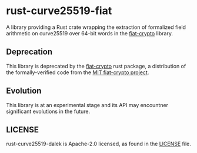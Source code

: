 # rust-curve25519-fiat

A library providing a Rust crate wrapping the extraction of formalized field arithmetic on
curve25519 over 64-bit words in the [fiat-crypto](https://github.com/mit-plv/fiat-crypto) library.

## Deprecation

This library is deprecated by the
[fiat-crypto](https://crates.io/crates/fiat-crypto) rust package, a
distribution of the formally-verified code from the [MIT fiat-crypto project](https://github.com/mit-plv/fiat-crypto).

## Evolution

This library is at an experimental stage and its API may encountner significant evolutions in the future.

## LICENSE
rust-curve25519-dalek is Apache-2.0 licensed, as found in the [LICENSE](https://github.com/facebookexperimental/rust-curve25519-fiat/blob/master/LICENSE) file.
